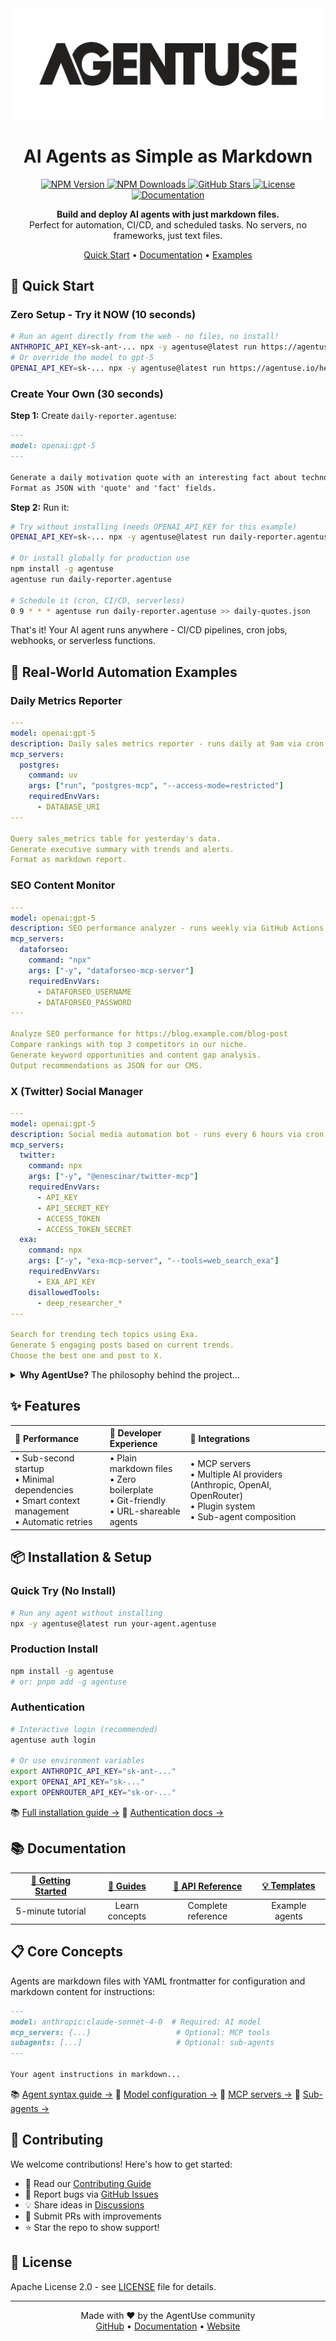 <picture>
  <source media="(prefers-color-scheme: dark)" srcset="./static/agentuse-logo-dark.png">
  <source media="(prefers-color-scheme: light)" srcset="./static/agentuse-logo.png">
  <img alt="AgentUse Logo" src="./static/agentuse-logo.png"  width="full">
</picture>

<h1 align="center">AI Agents as Simple as Markdown</h1>

<p align="center">
  <a href="https://www.npmjs.com/package/agentuse">
    <img alt="NPM Version" src="https://img.shields.io/npm/v/agentuse?style=flat-square&color=00DC82&label=version">
  </a>
  <a href="https://www.npmjs.com/package/agentuse">
    <img alt="NPM Downloads" src="https://img.shields.io/npm/dm/agentuse?style=flat-square&color=00DC82">
  </a>
  <a href="https://github.com/agentuse/agentuse">
    <img alt="GitHub Stars" src="https://img.shields.io/github/stars/agentuse/agentuse?style=flat-square&color=00DC82">
  </a>
  <a href="https://github.com/agentuse/agentuse/blob/main/LICENSE">
    <img alt="License" src="https://img.shields.io/npm/l/agentuse?style=flat-square&color=00DC82">
  </a>
  <a href="https://docs.agentuse.io">
    <img alt="Documentation" src="https://img.shields.io/badge/docs-agentuse.io-00DC82?style=flat-square">
  </a>
</p>

<p align="center">
  <strong>Build and deploy AI agents with just markdown files.</strong><br/>
  Perfect for automation, CI/CD, and scheduled tasks. No servers, no frameworks, just text files.
</p>

<p align="center">
  <a href="#-quick-start">Quick Start</a> •
  <a href="https://docs.agentuse.io">Documentation</a> •
  <a href="#-real-world-automation-examples">Examples</a>
</p>

## 🚀 Quick Start

### Zero Setup - Try it NOW (10 seconds)
```bash
# Run an agent directly from the web - no files, no install!
ANTHROPIC_API_KEY=sk-ant-... npx -y agentuse@latest run https://agentuse.io/hello.agentuse
# Or override the model to gpt-5
OPENAI_API_KEY=sk-... npx -y agentuse@latest run https://agentuse.io/hello.agentuse -m openai:gpt-5
```

### Create Your Own (30 seconds)

**Step 1:** Create `daily-reporter.agentuse`:
```markdown
---
model: openai:gpt-5
---

Generate a daily motivation quote with an interesting fact about technology.
Format as JSON with 'quote' and 'fact' fields.
```

**Step 2:** Run it:
```bash
# Try without installing (needs OPENAI_API_KEY for this example)
OPENAI_API_KEY=sk-... npx -y agentuse@latest run daily-reporter.agentuse

# Or install globally for production use
npm install -g agentuse
agentuse run daily-reporter.agentuse

# Schedule it (cron, CI/CD, serverless)
0 9 * * * agentuse run daily-reporter.agentuse >> daily-quotes.json
```

That's it! Your AI agent runs anywhere - CI/CD pipelines, cron jobs, webhooks, or serverless functions.

## 🎯 Real-World Automation Examples

### Daily Metrics Reporter
```yaml
---
model: openai:gpt-5
description: Daily sales metrics reporter - runs daily at 9am via cron
mcp_servers:
  postgres:
    command: uv
    args: ["run", "postgres-mcp", "--access-mode=restricted"]
    requiredEnvVars:
      - DATABASE_URI
---

Query sales_metrics table for yesterday's data.
Generate executive summary with trends and alerts.
Format as markdown report.
```

### SEO Content Monitor
```yaml
---
model: openai:gpt-5
description: SEO performance analyzer - runs weekly via GitHub Actions
mcp_servers:
  dataforseo:
    command: "npx"
    args: ["-y", "dataforseo-mcp-server"]
    requiredEnvVars:
      - DATAFORSEO_USERNAME
      - DATAFORSEO_PASSWORD
---

Analyze SEO performance for https://blog.example.com/blog-post
Compare rankings with top 3 competitors in our niche.
Generate keyword opportunities and content gap analysis.
Output recommendations as JSON for our CMS.
```

### X (Twitter) Social Manager
```yaml
---
model: openai:gpt-5
description: Social media automation bot - runs every 6 hours via cron
mcp_servers:
  twitter:
    command: npx
    args: ["-y", "@enescinar/twitter-mcp"]
    requiredEnvVars:
      - API_KEY
      - API_SECRET_KEY
      - ACCESS_TOKEN
      - ACCESS_TOKEN_SECRET
  exa:
    command: npx
    args: ["-y", "exa-mcp-server", "--tools=web_search_exa"]
    requiredEnvVars:
      - EXA_API_KEY
    disallowedTools:
      - deep_researcher_*
---

Search for trending tech topics using Exa.
Generate 5 engaging posts based on current trends.
Choose the best one and post to X.
```

<details>
<summary><strong>Why AgentUse?</strong> The philosophy behind the project...</summary>

### The Problem
Current agent frameworks force an impossible choice. Visual workflow tools give you drag-and-drop simplicity but create version control nightmares and vendor lock-in. Traditional code frameworks offer power and flexibility but require hundreds of lines of boilerplate just to say "hello world."

### The Insight
Claude Code proved that markdown configuration is incredibly powerful for AI interactions. But Claude Code is an interactive CLI tool, not a framework for building deployable agents. What if we took that brilliant markdown-first philosophy and built a proper agent development framework around it?

### The Solution
AgentUse makes your agents *just markdown files*. Not configuration files that generate code. Not visual flows that compile to JSON. The markdown IS the agent. This means:
- **Version control just works** - diff, review, and merge agents like any other code
- **Share agents with a URL** - as easy as sharing a gist
- **Zero learning curve** - if you can write a README, you can build an agent
- **Production-ready** - built-in retries, streaming, error recovery, and MCP support

AgentUse is Infrastructure-as-Code philosophy applied to AI agents. Your agents are text files that can be versioned, reviewed, tested, and deployed like any other code artifact.
</details>

## ✨ Features

<div align="center">

| 🚀 **Performance** | 🔧 **Developer Experience** | 🔌 **Integrations** |
|:---|:---|:---|
| • Sub-second startup<br>• Minimal dependencies<br>• Smart context management<br>• Automatic retries | • Plain markdown files<br>• Zero boilerplate<br>• Git-friendly<br>• URL-shareable agents | • MCP servers<br>• Multiple AI providers (Anthropic, OpenAI, OpenRouter)<br>• Plugin system<br>• Sub-agent composition |

</div>

## 📦 Installation & Setup

### Quick Try (No Install)
```bash
# Run any agent without installing
npx -y agentuse@latest run your-agent.agentuse
```

### Production Install
```bash
npm install -g agentuse
# or: pnpm add -g agentuse
```

### Authentication
```bash
# Interactive login (recommended)
agentuse auth login

# Or use environment variables
export ANTHROPIC_API_KEY="sk-ant-..."
export OPENAI_API_KEY="sk-..."
export OPENROUTER_API_KEY="sk-or-..."
```

📚 [Full installation guide →](https://docs.agentuse.io/installation)
📘 [Authentication docs →](https://docs.agentuse.io/guides/model-configuration)

## 📚 Documentation

<div align="center">

| [**🚀 Getting Started**](https://docs.agentuse.io/quickstart) | [**📖 Guides**](https://docs.agentuse.io/guides) | [**📘 API Reference**](https://docs.agentuse.io/reference) | [**💡 Templates**](https://github.com/agentuse/agentuse/tree/main/templates) |
|:---:|:---:|:---:|:---:|
| 5-minute tutorial | Learn concepts | Complete reference | Example agents |

</div>

## 📋 Core Concepts

Agents are markdown files with YAML frontmatter for configuration and markdown content for instructions:

```markdown
---
model: anthropic:claude-sonnet-4-0  # Required: AI model
mcp_servers: {...}                   # Optional: MCP tools
subagents: [...]                     # Optional: sub-agents
---

Your agent instructions in markdown...
```

📚 [Agent syntax guide →](https://docs.agentuse.io/reference/agent-syntax)
📘 [Model configuration →](https://docs.agentuse.io/guides/model-configuration)
🔧 [MCP servers →](https://docs.agentuse.io/guides/creating-agents#mcp-servers)
🤖 [Sub-agents →](https://docs.agentuse.io/guides/subagents)


## 🤝 Contributing

We welcome contributions! Here's how to get started:

- 📖 Read our [Contributing Guide](CONTRIBUTING.md)
- 🐛 Report bugs via [GitHub Issues](https://github.com/agentuse/agentuse/issues)
- 💡 Share ideas in [Discussions](https://github.com/agentuse/agentuse/discussions)
- 🔧 Submit PRs with improvements
- ⭐ Star the repo to show support!

## 📜 License

Apache License 2.0 - see [LICENSE](LICENSE) file for details.

---

<p align="center">
  Made with ❤️ by the AgentUse community<br/>
  <a href="https://github.com/agentuse/agentuse">GitHub</a> •
  <a href="https://docs.agentuse.io">Documentation</a> •
  <a href="https://agentuse.io">Website</a>
</p>